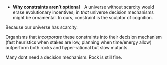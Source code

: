 - **Why constraints aren’t optional** A universe without scarcity would erase evolutionary incentives; in _that_ universe decision mechanisms might be ornamental. In ours, constraint is the sculptor of cognition.

Because our universe has scarcity.

Organisms that _incorporate_ these constraints into their decision mechanism (fast heuristics when stakes are low, planning when time/energy allow) outperform both rocks and hyper‑rational but slow mutants.

Many dont need a decision mechanism. Rock is still fine.